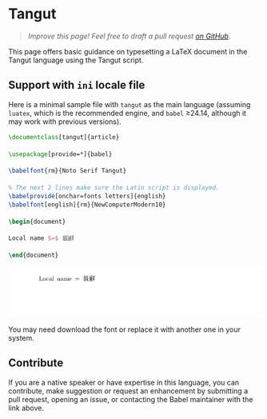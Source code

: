 # Tangut

<blockquote>
  <p><em>Improve this page! Feel free to draft a pull request <a href="https://github.com/latex3/babel/tree/docs/docs">on GitHub</a>.</em></p>
</blockquote>

This page offers basic guidance on typesetting a LaTeX document in the
Tangut language using the Tangut script.

## Support with `ini` locale file

Here is a minimal sample file with `tangut` as the main language
(assuming `luatex`, which is the recommended engine, and `babel` ≥24.14,
although it may work with previous versions).

```tex
\documentclass[tangut]{article}

\usepackage[provide=*]{babel}

\babelfont{rm}{Noto Serif Tangut}

% The next 2 lines make sure the Latin script is displayed.
\babelprovide[onchar=fonts letters]{english}
\babelfont[english]{rm}{NewComputerModern10}

\begin{document}

Local name $=$ 𗼇𗟲

\end{document}
```

![](../media/locale-tangut.png)

You may need download the font or replace it with another one in your
system.

## Contribute

If you are a native speaker or have expertise in this language, you can
contribute, make suggestion or request an enhancement by submitting a
pull request, opening an issue, or contacting the Babel maintainer with
the link above.